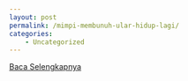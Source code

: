 ```yaml
---
layout: post
permalink: /mimpi-membunuh-ular-hidup-lagi/
categories:
    - Uncategorized
---
```


[Baca Selengkapnya](/03)